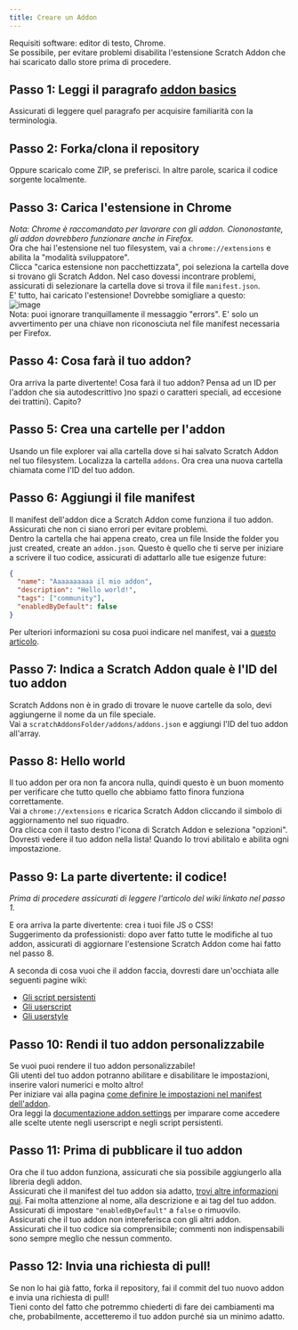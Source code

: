 ```yaml
---
title: Creare un Addon
---
```

Requisiti software: editor di testo, Chrome.  
Se possibile, per evitare problemi disabilita l'estensione Scratch Addon che hai scaricato dallo store prima di procedere.

## Passo 1: Leggi il paragrafo [addon basics](addon-basics)
Assicurati di leggere quel paragrafo per acquisire familiarità con la terminologia.

## Passo 2: Forka/clona il repository
Oppure scaricalo come ZIP, se preferisci. In altre parole, scarica il codice sorgente localmente.

## Passo 3: Carica l'estensione in Chrome
*Nota: Chrome è raccomandato per lavorare con gli addon. Ciononostante, gli addon dovrebbero funzionare anche in Firefox.*  
Ora che hai l'estensione nel tuo filesystem, vai a `chrome://extensions` e abilita la "modalità sviluppatore".  
Clicca "carica estensione non pacchettizzata", poi seleziona la cartella dove si trovano gli Scratch Addon. Nel caso dovessi incontrare problemi, assicurati di selezionare la cartella dove si trova il file `manifest.json`.  
E' tutto, hai caricato l'estensione! Dovrebbe somigliare a questo:  
![image](https://user-images.githubusercontent.com/17484114/91502527-accfd580-e89e-11ea-9e16-7daa2b808379.png)  
Nota: puoi ignorare tranquillamente il messaggio "errors". E' solo un avvertimento per una chiave non riconosciuta nel file manifest necessaria per Firefox.

## Passo 4: Cosa farà il tuo addon?
Ora arriva la parte divertente! 
Cosa farà il tuo addon? Pensa ad un ID per l'addon che sia autodescrittivo )no spazi o caratteri speciali, ad eccesione dei trattini). 
Capito?

## Passo 5: Crea una cartelle per l'addon
Usando un file explorer vai alla cartella dove si hai salvato Scratch Addon nel tuo filesystem. Localizza la cartella `addons`. 
Ora crea una nuova cartella chiamata come l'ID del tuo addon.

## Passo 6: Aggiungi il file manifest
Il manifest dell'addon dice a Scratch Addon come funziona il tuo addon. Assicurati che non ci siano errori per evitare problemi.  
Dentro la cartella che hai appena creato, crea un file Inside the folder you just created, create an `addon.json`. 
Questo è quello che ti serve per iniziare a scrivere il tuo codice, assicurati di adattarlo alle tue esigenze future:
```json
{
  "name": "Aaaaaaaaaa il mio addon",
  "description": "Hello world!",
  "tags": ["community"],
  "enabledByDefault": false
}
```
Per ulteriori informazioni su cosa puoi indicare nel manifest, vai a [questo articolo](/docs/developing/the-addon-manifest-(addon.json)).


## Passo 7: Indica a Scratch Addon quale è l'ID del tuo addon
Scratch Addons non è in grado di trovare le nuove cartelle da solo, devi aggiungerne il nome da un file speciale.  
Vai a `scratchAddonsFolder/addons/addons.json` e aggiungi l'ID del tuo addon all'array.

## Passo 8: Hello world
Il tuo addon per ora non fa ancora nulla, quindi questo è un buon momento per verificare che tutto quello che abbiamo fatto finora funziona correttamente.  
Vai a `chrome://extensions` e ricarica Scratch Addon cliccando il simbolo di aggiornamento nel suo riquadro.  
Ora clicca con il tasto destro l'icona di Scratch Addon e seleziona "opzioni".  
Dovresti vedere il tuo addon nella lista! Quando lo trovi abilitalo e abilita ogni impostazione.

## Passo 9: La parte divertente: il codice!
*Prima di procedere assicurati di leggere l'articolo del wiki linkato nel passo 1.*  

E ora arriva la parte divertente: crea i tuoi file JS o CSS!  
Suggerimento da professionisti: dopo aver fatto tutte le modifiche al tuo addon, assicurati di aggiornare l'estensione Scratch Addon come hai fatto nel passo 8.  

A seconda di cosa vuoi che il addon faccia, dovresti dare un'occhiata alle seguenti pagine wiki:
- [Gli script persistenti](/docs/develop/addon-types/persistent-scripts)
- [Gli userscript](/docs/develop/addon-types/userscripts)
- [Gli userstyle](/docs/develop/addon-types/userstyles)

## Passo 10: Rendi il tuo addon personalizzabile
Se vuoi puoi rendere il tuo addon personalizzabile!  
Gli utenti del tuo addon potranno abilitare e disabilitare le impostazioni, inserire valori numerici e molto altro!  
Per iniziare vai alla pagina [come definire le impostazioni nel manifest dell'addon](/docs/reference/addon-manifest/#settings-object).  
Ora leggi la [documentazione addon.settings](/docs/reference/addon-api/addon.settings) per imparare come accedere alle scelte utente negli userscript e negli script persistenti.

## Passo 11: Prima di pubblicare il tuo addon
Ora che il tuo addon funziona, assicurati che sia possibile aggiungerlo alla libreria degli addon.  
Assicurati che il manifest del tuo addon sia adatto, [trovi altre informazioni qui](/docs/reference/addon-manifest). Fai molta attenzione al nome, alla descrizione e ai tag del tuo addon. Assicurati di impostare `"enabledByDefault"` a `false` o rimuovilo.  
Assicurati che il tuo addon non intereferisca con gli altri addon.  
Assicurati che il tuo codice sia comprensibile; commenti non indispensabili sono sempre meglio che nessun commento.

## Passo 12: Invia una richiesta di pull!
Se non lo hai già fatto, forka il repository, fai il commit del tuo nuovo addon e invia una richiesta di pull!  
Tieni conto del fatto che potremmo chiederti di fare dei cambiamenti ma che, probabilmente, accetteremo il tuo addon purché sia un minimo adatto.
